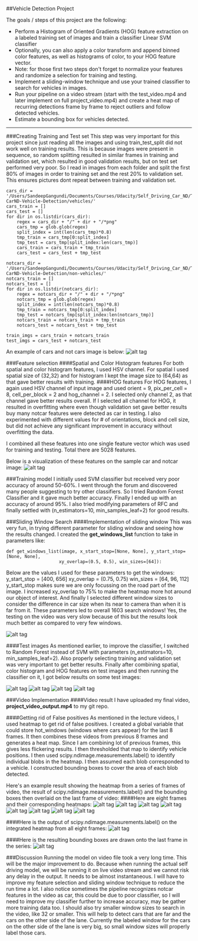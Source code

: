##Vehicle Detection Project

The goals / steps of this project are the following:

* Perform a Histogram of Oriented Gradients (HOG) feature extraction on a labeled training set of images and train a classifier Linear SVM classifier
* Optionally, you can also apply a color transform and append binned color features, as well as histograms of color, to your HOG feature vector. 
* Note: for those first two steps don't forget to normalize your features and randomize a selection for training and testing.
* Implement a sliding-window technique and use your trained classifier to search for vehicles in images.
* Run your pipeline on a video stream (start with the test_video.mp4 and later implement on full project_video.mp4) and create a heat map of recurring detections frame by frame to reject outliers and follow detected vehicles.
* Estimate a bounding box for vehicles detected.

---
###Creating Training and Test set
This step was very important for this project since just reading all the images and using train_test_split did not work well on training 
results. This is because images were present in sequence, so random splitting resulted in similar frames in training and validation set, 
which resulted in good validation results, but on test set performed very poor.
So I read in images from each folder and split the first 80% of images in order to training set and the rest 20% to validation set. This
ensures pictures dont repeat between training and validation set.

```
cars_dir = '/Users/SandeepGangundi/Documents/Courses/Udacity/Self_Driving_Car_ND/Term1/Udacity-CarND-Vehicle-Detection/vehicles/'
cars_train = []
cars_test = []
for dir in os.listdir(cars_dir):
    regex = cars_dir + "/" + dir + "/*png"
    cars_tmp = glob.glob(regex)
    split_index = int(len(cars_tmp)*0.8)
    tmp_train = cars_tmp[0:split_index]
    tmp_test = cars_tmp[split_index:len(cars_tmp)]
    cars_train = cars_train + tmp_train
    cars_test = cars_test + tmp_test

notcars_dir = '/Users/SandeepGangundi/Documents/Courses/Udacity/Self_Driving_Car_ND/Term1/Udacity-CarND-Vehicle-Detection/non-vehicles/'
notcars_train = []
notcars_test = []
for dir in os.listdir(notcars_dir):
    regex = notcars_dir + "/" + dir + "/*png"
    notcars_tmp = glob.glob(regex)
    split_index = int(len(notcars_tmp)*0.8)
    tmp_train = notcars_tmp[0:split_index]
    tmp_test = notcars_tmp[split_index:len(notcars_tmp)]
    notcars_train = notcars_train + tmp_train
    notcars_test = notcars_test + tmp_test

train_imgs = cars_train + notcars_train
test_imgs = cars_test + notcars_test
```
An example of cars and not cars image is below:
![alt tag](./README_images/car_not_cat_sample.png)
 
###Feature selection
####Spatial and Color Histogram features
For both spatial and color histogram features, I used HSV channel. For spatial I used spatial size of (32,32) and for histogram I kept 
the image size to (64,64) as that gave better results with training.
####HOG features
For HOG features, I again used HSV channel of input image and used orient = 9, pix_per_cell = 8, cell_per_block = 2 and hog_channel = 2.
I selected only channel 2, as that channel gave better results overall. If I selected all channel for HOG, it resulted in overfitting where even though validation set gave better results buy many notcar features were detected as car in testing. I also experimented with 
different values for # of orientations, block and cell size, but did not achieve any significant improvement in accuracy without overfitting the data.

I combined all these features into one single feature vector which was used for training and testing. Total there are 5028 features.

Below is a visualization of these features on the sample car and notcar image:
![alt tag](./README_images/features_plot.png)

###Training model
I initially used SVM classifier but received very poor accuracy of around 50-60%. I went through the forum and discovered many people suggesting to try other classifiers. So I tried Random Forest Classifier and it gave much better accuracy. Finally I ended up with an accuracy of around 95%. I also tried modifying parameters of RFC and finally settled with (n_estimators=10, min_samples_leaf=2) for good results.

###Sliding Window Search
####Implementation of sliding window
This was very fun, in trying different parameter for sliding window and seeing how the results changed. I created the <b>get_windows_list</b> function to take in parameters like:
```
def get_windows_list(image, x_start_stop=[None, None], y_start_stop=[None, None], 
                    xy_overlap=(0.5, 0.5), win_sizes=[64]):
```
Below are the values I used for these parameters to get the windows:
y_start_stop = [400, 656]
xy_overlap = (0.75, 0.75)
win_sizes = [64, 96, 112]
y_start_stop makes sure we are only focussing on the road part of the image. I increased xy_overlap to 75% to make the heatmap more hot around our object of interest. And finally I selected different window sizes to consider the difference in car size when its near to camera than when it is far from it. These parameters led to overall 1603 search windows! Yes, the testing on the video was very slow because of this but the results look much better as compared to very few windows.

![alt tag](./README_images/window_list.png)

####Test images
As mentioned earlier, to improve the classifier, I switched to Random Forest instead of SVM with parameters (n_estimators=10, min_samples_leaf=2). Also properly selecting training and validation set was very important to get better results. Finally after combining spatial, color histogram and HOG features on test images and then running the classifier on it, I got below results on some test images:

![alt tag](./README_images/test_output1.png)
![alt tag](./README_images/test_output2.png)
![alt tag](./README_images/test_output3.png)
![alt tag](./README_images/test_output5.png)

###Video Implementation
####Video result
I have uploaded my final video, <b>project_video_output.mp4</b> to my git repo.

####Getting rid of False positives
As mentioned in the lecture videos, I used heatmap to get rid of false positives. I created a global variable that could store hot_windows (windows where cars appear) for the last 8 frames. It then combines these videos from previous 8 frames and generates a heat map. Since I am combining lot of previous frames, this gives less flickering results. I then thresholded that map to identify vehicle positions. I then used scipy.ndimage.measurements.label() to identify individual blobs in the heatmap. I then assumed each blob corresponded to a vehicle. I constructed bounding boxes to cover the area of each blob detected.

Here's an example result showing the heatmap from a series of frames of video, the result of scipy.ndimage.measurements.label() and the bounding boxes then overlaid on the last frame of video:
####Here are eight frames and their corresponding heatmaps:
![alt tag](./README_images/video_frame1.png)
![alt tag](./README_images/video_frame2.png)
![alt tag](./README_images/video_frame3.png)
![alt tag](./README_images/video_frame4.png)
![alt tag](./README_images/video_frame5.png)
![alt tag](./README_images/video_frame6.png)
![alt tag](./README_images/video_frame7.png)
![alt tag](./README_images/video_frame8.png)

####Here is the output of scipy.ndimage.measurements.label() on the integrated heatmap from all eight frames:
![alt tag](./README_images/video_frame8_label.png)

####Here is the resulting bounding boxes are drawn onto the last frame in the series:
![alt tag](./README_images/video_frame8_final.png)

###Discussion
Running the model on video file took a very long time. This will be the major improvement to do. Because when running the actual self driving model, we will be running it on live video stream and we cannot risk any delay in the output. It needs to be almost instantaneous. I will have to improve my feature selection and sliding window technique to reduce the run time a lot. 
I also notice sometimes the pipeline recognizes notcar features in the video as car, this could be due to poor classifier, so I will need to improve my classifier further to increase accuracy, may be gather more training data too.
I should also try smaller window sizes to search in the video, like 32 or smaller. This will help to detect cars that are far and the cars on the other side of the lane. Currently the labeled window for the cars on the other side of the lane is very big, so small window sizes will properly label those cars.
